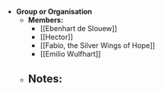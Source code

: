 - **Group or Organisation**
	- **Members:**
		- [[Ebenhart de Slouew]]
		- [[Hector]]
		- [[Fabio, the Silver Wings of Hope]]
		- [[Emilio Wulfhart]]
	- **Notes:**
		-